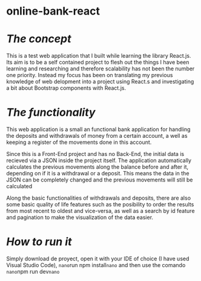 # online-bank-react

# *The concept*
This is a test web application that I built while learning the library React.js. 
Its aim is to be a self contained project to flesh out the things I have been learning and researching and therefore scalability has not been the number one priority.
Instead my focus has been on translating my previous knowledge of web delopment into a project using React.s and investigating a bit about Bootstrap components with React.js.

# *The functionality*
This web application is a small an functional bank application for handling the deposits and withdrawals of money from a certain account, a well as keeping a register of the movements 
done in this account.

Since this is a Front-End project and has no Back-End, the initial data is recieved via a JSON inside the project itself. The application automatically calculates the previous movements along 
the balance before and after it, depending on if it is a withdrawal or a deposit. This means the data in the JSON can be completely changed and the previous movements will still be calculated

Along the basic functionalities of withdrawals and deposits, there are also some basic quality of life features such as the posibility to order the results from most recent to oldest and vice-versa, 
as well as a search by id feature and pagination to make the visualization of the data easier.

# *How to run it*
Simply download de proyect, open it with your IDE of choice (I have used Visual Studio Code), `nano`run npm install`nano` and then use the comando `nano`npm run dev`nano`
